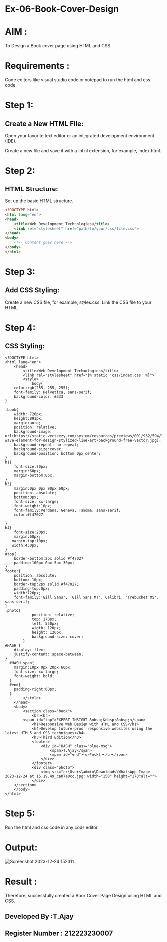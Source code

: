 # Ex-06-Book-Cover-Design

# AIM : 
To Design a Book cover page using HTML and CSS.

# Requirements :
Code editors like visual studio code or notepad to run the html and css code.

# Step 1:
## Create a New HTML File:

Open your favorite text editor or an integrated development environment (IDE).

Create a new file and save it with a .html extension, for example, index.html.
# Step 2:
## HTML Structure:
Set up the basic HTML structure.
```html
<!DOCTYPE html>
<html lang="en">
<head>
    <title>Web Development Technologies</title>
    <link rel="stylesheet" href="path/to/your/css/file.css">
</head>
<body>
    <!-- Content goes here -->
</body>
</html>

```
# Step 3:
## Add CSS Styling:

Create a new CSS file, for example, styles.css.
Link the CSS file to your HTML.
# Step 4:
## CSS Styling:
```
<!DOCTYPE html>
<html lang="en">
    <head>
        <title>Web Development Technologies</title>
        <link rel="stylesheet" href="{% static 'css/index.css' %}">
        <style>
            body{
    color:rgb(255, 255, 255);
    font-family: Helvetica, sans-serif;
    background-color: #333
}

.book{
    width: 726px;
    height:891px;
    margin:auto;
    position: relative;
    background-image: url(https://static.vecteezy.com/system/resources/previews/001/962/594/large_2x/abstract-wave-element-for-design-stylized-line-art-background-free-vector.jpg);
    background-repeat: no-repeat;
    background-size:cover;
    background-position: bottom 0px center;
}
h1{
    font-size:70px;
    margin:60px;
    margin-bottom:0px;
}
h3{
    margin:0px 0px 90px 60px;
    position: absolute;
    bottom:0px;
    font-size: xx-large;
    font-weight:10px;
    font-family:Verdana, Geneva, Tahoma, sans-serif;
    color:#f47027

}
h4{
    font-size:20px;
    margin:60px;
   margin-top:10px;
   width:430px;
}
#top{
    border-bottom:2px solid #f47027;
    padding:100px 0px 5px 30px;
}
footer{
    position: absolute;
    bottom: 10px;
    border-top:2px solid #f47027;
    padding-top:0px;
    width:726px;
    font-family:'Gill Sans', 'Gill Sans MT', Calibri, 'Trebuchet MS', sans-serif;
}
.photo{
            position: relative;
            top: 170px;
            left: 550px;
            width: 120px;
            height: 120px;
            background-size: cover;
        }
#HASH {
    display: flex;
    justify-content: space-between;
}
  #HASH span{
    margin:10px 0px 20px 60px;
    font-size: xx-large;
    font-weight: bold;
  }
  #end{
    padding-right:60px;
  }
        </style>
    </head>
    <body>
        <section class="book">
            <br><br>
        <span id="top">EXPERT INSIGHT &nbsp;&nbsp;&nbsp;</span>
            <h1>Responsive Web Design with HTML and CSS</h1>
            <h4>Develop future-proof responsive websites using the latest HTML5 and CSS techniques</h4>
            <h3>Third Edition</h3>  
            <footer>
                <div id="HASH" class="blue-msg">
                    <span>T.Ajay</span>
                    <span id="end"><u>Packt></u></span>
                </div>
            </footer>
            <div class="photo">
                <img src="c:\Users\admin\Downloads\WhatsApp Image 2023-12-24 at 15.19.49_ca07a0cc.jpg" width="150" height="170"alt="">
            </div>  
    </section>
    </body>
</html>
```
# Step 5:
Run the html and css code in any code editor.
# Output:
![Screenshot 2023-12-24 152311](https://github.com/Ajayreddy-2006/Ex-06-Book-Cover-Design/assets/145742508/c7363b5c-528c-4d11-9e62-c1ba0a6d1389)

# Result :
Therefore, successfully created a Book Cover Page Design using HTML and CSS.
## Developed By :T.Ajay
## Register Number : 212223230007
